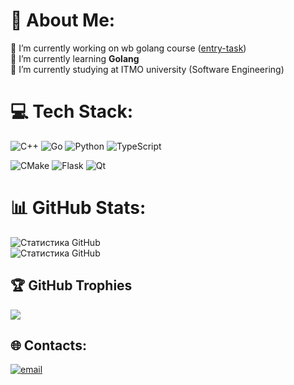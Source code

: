 # 💫 About Me:
🔭 I’m currently working on wb golang course ([entry-task](https://github.com/GeorgiiChertkoev/wb-test-task))<br>
🌱 I’m currently learning **Golang**<br>
🏫 I’m currently studying at ITMO university (Software Engineering)<br>


# 💻 Tech Stack:
![C++](https://img.shields.io/badge/c++-%2300599C.svg?style=for-the-badge&logo=c%2B%2B&logoColor=white) 
![Go](https://img.shields.io/badge/go-%2300ADD8.svg?style=for-the-badge&logo=go&logoColor=white) 
![Python](https://img.shields.io/badge/python-3670A0?style=for-the-badge&logo=python&logoColor=ffdd54) 
![TypeScript](https://img.shields.io/badge/typescript-%23007ACC.svg?style=for-the-badge&logo=typescript&logoColor=white) 

![CMake](https://img.shields.io/badge/CMake-%23008FBA.svg?style=for-the-badge&logo=cmake&logoColor=white)
![Flask](https://img.shields.io/badge/flask-%23000.svg?style=for-the-badge&logo=flask&logoColor=white) 
![Qt](https://img.shields.io/badge/Qt-%23217346.svg?style=for-the-badge&logo=Qt&logoColor=white) 


# 📊 GitHub Stats:

<picture>
  <source 
    srcset="https://nirzak-streak-stats.vercel.app/?user=GeorgiiChertkoev&theme=dark&hide_border=false" 
    media="(prefers-color-scheme: dark)"
  />
  <source
    srcset="https://nirzak-streak-stats.vercel.app/?user=GeorgiiChertkoev&theme=light&hide_border=false"
    media="(prefers-color-scheme: light)"
  />
  <img
    src="https://nirzak-streak-stats.vercel.app/?user=GeorgiiChertkoev&theme=dark&hide_border=false"
    alt="Статистика GitHub"
  />
</picture>
  <!-- ![](https://github-readme-stats.vercel.app/api/top-langs/?username=GeorgiiChertkoev&theme=dark&hide_border=false&include_all_commits=true&count_private=true&layout=compact) -->
<br>
<picture>
  <source 
    srcset="https://github-readme-stats.vercel.app/api/top-langs/?username=GeorgiiChertkoev&theme=dark&hide_border=false&include_all_commits=true&count_private=true&layout=compact" 
    media="(prefers-color-scheme: dark)"
  />
  <source
    srcset="https://github-readme-stats.vercel.app/api/top-langs/?username=GeorgiiChertkoev&theme=light&hide_border=false&include_all_commits=true&count_private=true&layout=compact"
    media="(prefers-color-scheme: light)"
  />
  <img
    src="https://github-readme-stats.vercel.app/api/top-langs/?username=GeorgiiChertkoev&theme=dark&hide_border=false&include_all_commits=true&count_private=true&layout=compact"
    alt="Статистика GitHub"
  />
</picture>



## 🏆 GitHub Trophies
![](https://github-profile-trophy.vercel.app/?username=GeorgiiChertkoev&theme=onedark&no-frame=false&no-bg=true&margin-w=4&rank=-?,-C)



## 🌐 Contacts:
[![email](https://img.shields.io/badge/Email-D14836?logo=gmail&logoColor=white)](mailto:chertkoevgeorgij@gmail.com) 


<!-- Proudly created with GPRM ( https://gprm.itsvg.in ) -->
